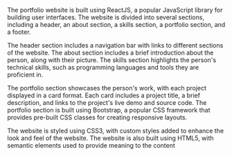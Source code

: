 The portfolio website is built using ReactJS, a popular JavaScript library for building user interfaces. The website is divided into several sections, including a header, an about section, a skills section, a portfolio section, and a footer.

The header section includes a navigation bar with links to different sections of the website. The about section includes a brief introduction about the person, along with their picture. The skills section highlights the person's technical skills, such as programming languages and tools they are proficient in.

The portfolio section showcases the person's work, with each project displayed in a card format. Each card includes a project title, a brief description, and links to the project's live demo and source code. The portfolio section is built using Bootstrap, a popular CSS framework that provides pre-built CSS classes for creating responsive layouts.

The website is styled using CSS3, with custom styles added to enhance the look and feel of the website. The website is also built using HTML5, with semantic elements used to provide meaning to the content
